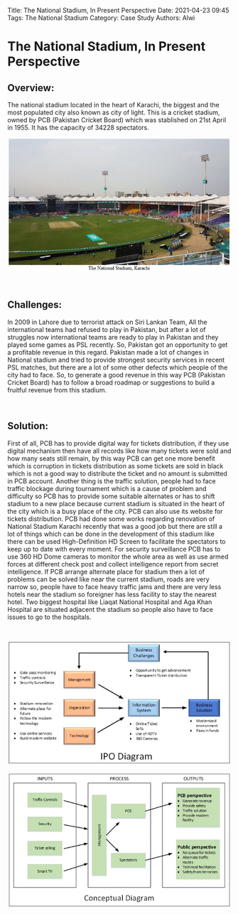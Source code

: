 Title: The National Stadium, In Present Perspective
Date: 2021-04-23 09:45
Tags: The National Stadium
Category: Case Study
Authors: Alwi


# The National Stadium, In Present Perspective
## Overview:
The national stadium located in the heart of Karachi, the biggest and the most populated city also known as city of light. This is a cricket stadium, owned by PCB (Pakistan Cricket Board) which was stablished on 21st April in 1955. It has the capacity of 34228 spectators.

![The National Stadium](images/CS-2.1.JPG "The National Stadium")

<br>

## Challenges:
In 2009 in Lahore due to terrorist attack on Siri Lankan Team, All the international teams had refused to play in Pakistan, but after a lot of struggles now international teams are ready to play in Pakistan and they played some games as PSL recently. So, Pakistan got an opportunity to get a profitable revenue in this regard. 
Pakistan made a lot of changes in National stadium and tried to provide strongest security services in recent PSL matches, but there are a lot of some other defects which people of the city had to face. So, to generate a good revenue in this way PCB (Pakistan Cricket Board) has to follow a broad roadmap or suggestions to build a fruitful revenue from this stadium.

<br>

## Solution:
First of all, PCB has to provide digital way for tickets distribution, if they use digital mechanism then have all records like how many tickets were sold and how many seats still remain, by this way PCB can get one more benefit which is corruption in tickets distribution as some tickets are sold in black which is not a good way to distribute the ticket and no amount is submitted in PCB account. Another thing is the traffic solution, people had to face traffic blockage during tournament which is a cause of problem and difficulty so PCB has to provide some suitable alternates or has to shift stadium to a new place because current stadium is situated in the heart of the city which is a busy place of the city. PCB can also use its website for tickets distribution.
PCB had done some works regarding renovation of National Stadium Karachi recently that was a good job but there are still a lot of things which can be done in the development of this stadium like there can be used High-Definition HD Screen to facilitate the spectators to keep up to date with every moment. 
For security surveillance PCB has to use 360 HD Dome cameras to monitor the whole area as well as use armed forces at different check post and collect intelligence report from secret intelligence. 
If PCB arrange alternate place for stadium then a lot of problems can be solved like near the current stadium, roads are very narrow so, people have to face heavy traffic jams and there are very less hotels near the stadium so foreigner has less facility to stay the nearest hotel. Two biggest hospital like Liaqat National Hospital and Aga Khan Hospital are situated adjacent the stadium so people also have to face issues to go to the hospitals.

<br>

![The National Stadium](images/CS-2.2.JPG "Conceptual Diagram")

![The National Stadium](images/CS-2.3.JPG "IPO Diagram")